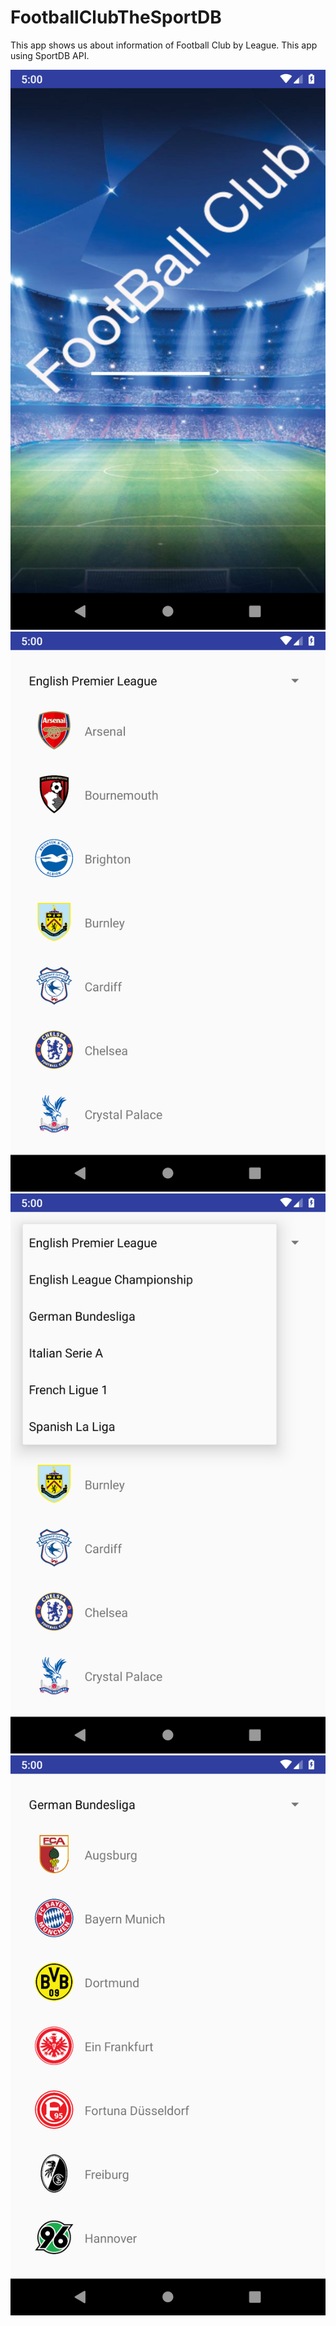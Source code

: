# FootballClubTheSportDB

This app shows us about information of Football Club by League. This app using SportDB API.

![](images/1.png)
![](images/2.png)
![](images/3.png)
![](images/4.png)
